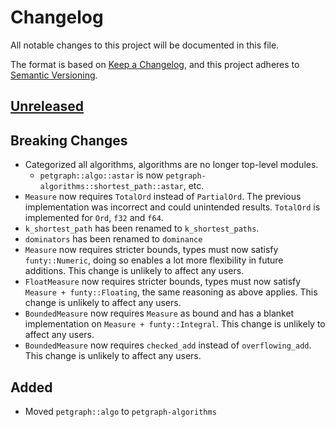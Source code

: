 # Changelog

All notable changes to this project will be documented in this file.

The format is based on [Keep a Changelog](https://keepachangelog.com/en/1.0.0/),
and this project adheres to [Semantic Versioning](https://semver.org/spec/v2.0.0.html).

## [Unreleased]

## Breaking Changes

- Categorized all algorithms, algorithms are no longer top-level modules.
    - `petgraph::algo::astar` is now `petgraph-algorithms::shortest_path::astar`, etc.
- `Measure` now requires `TotalOrd` instead of `PartialOrd`. The previous implementation was incorrect and could
  unintended results. `TotalOrd` is implemented for `Ord`, `f32` and `f64`.
- `k_shortest_path` has been renamed to `k_shortest_paths`.
- `dominators` has been renamed to `dominance`
- `Measure` now requires stricter bounds, types must now satisfy `funty::Numeric`, doing so enables a lot more
  flexibility in future additions. This change is unlikely to affect any users.
- `FloatMeasure` now requires stricter bounds, types must now satisfy `Measure + funty::Floating`, the same
  reasoning as above applies. This change is unlikely to affect any users.
- `BoundedMeasure` now requires `Measure` as bound and has a blanket implementation on `Measure + funty::Integral`. This
  change is unlikely to affect any users.
- `BoundedMeasure` now requires `checked_add` instead of `overflowing_add`. This change is unlikely to affect any users.

## Added

- Moved `petgraph::algo` to `petgraph-algorithms`

[unreleased]: https://github.com/olivierlacan/keep-a-changelog/compare/petgraph@v0.6.3...HEAD
